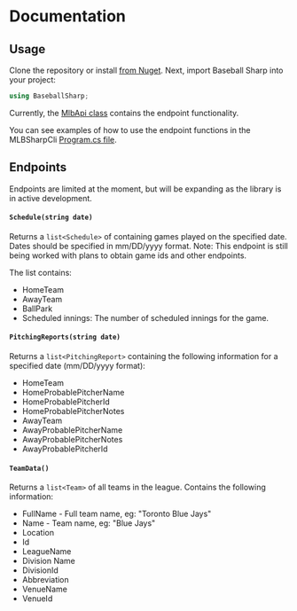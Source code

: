 # Documentation

## Usage

Clone the repository or install [from Nuget](https://www.nuget.org/packages/BaseballSharp/0.1.1-alpha). Next, import Baseball Sharp into your project:

```csharp
using BaseballSharp;
```

Currently, the [MlbApi class](https://github.com/markjamesm/Baseball-Sharp/blob/master/MLBSharp/MlbApi.cs) contains the endpoint functionality. 

You can see examples of how to use the endpoint functions in the MLBSharpCli [Program.cs file](https://github.com/markjamesm/Baseball-Sharp/blob/master/MLBSharpCli/Program.cs).


## Endpoints

Endpoints are limited at the moment, but will be expanding as the library is in active development.

#### ```Schedule(string date)```

Returns a ```list<Schedule>``` of containing games played on the specified date. Dates should be specified in mm/DD/yyyy format. Note: This endpoint is still being worked with plans to obtain game ids and other endpoints.

The list contains: 

* HomeTeam
* AwayTeam
* BallPark
* Scheduled innings: The number of scheduled innings for the game.


#### ```PitchingReports(string date)```

Returns a ```list<PitchingReport>``` containing the following information for a specified date (mm/DD/yyyy format):

* HomeTeam
* HomeProbablePitcherName
* HomeProbablePitcherId
* HomeProbablePitcherNotes
* AwayTeam
* AwayProbablePitcherName
* AwayProbablePitcherNotes
* AwayProbablePitcherId


#### ```TeamData()```

Returns a ```list<Team>``` of all teams in the league. Contains the following information:

* FullName - Full team name, eg: "Toronto Blue Jays"
* Name - Team name, eg: "Blue Jays"
* Location
* Id 
* LeagueName
* Division Name
* DivisionId
* Abbreviation
* VenueName
* VenueId
